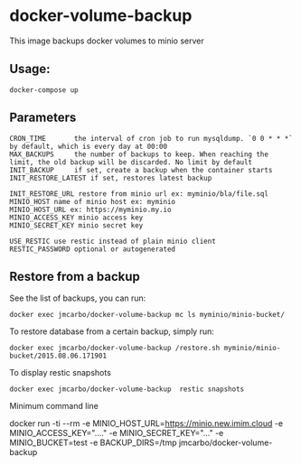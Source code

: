 # docker-volume-backup

This image backups docker volumes to minio server

## Usage:

    docker-compose up 

## Parameters

    CRON_TIME       the interval of cron job to run mysqldump. `0 0 * * *` by default, which is every day at 00:00
    MAX_BACKUPS     the number of backups to keep. When reaching the limit, the old backup will be discarded. No limit by default
    INIT_BACKUP     if set, create a backup when the container starts
    INIT_RESTORE_LATEST if set, restores latest backup

    INIT_RESTORE_URL restore from minio url ex: myminio/bla/file.sql 
    MINIO_HOST name of minio host ex: myminio
    MINIO_HOST_URL ex: https://myminio.my.io
    MINIO_ACCESS_KEY minio access key
    MINIO_SECRET_KEY minio secret key

    USE_RESTIC use restic instead of plain minio client
    RESTIC_PASSWORD optional or autogenerated

## Restore from a backup

See the list of backups, you can run:

    docker exec jmcarbo/docker-volume-backup mc ls myminio/minio-bucket/

To restore database from a certain backup, simply run:

    docker exec jmcarbo/docker-volume-backup /restore.sh myminio/minio-bucket/2015.08.06.171901

To display restic snapshots
   
    docker exec jmcarbo/docker-volume-backup  restic snapshots

Minimum command line

docker run -ti --rm -e MINIO_HOST_URL=https://minio.new.imim.cloud -e MINIO_ACCESS_KEY="...." -e MINIO_SECRET_KEY="..." -e MINIO_BUCKET=test -e BACKUP_DIRS=/tmp jmcarbo/docker-volume-backup
